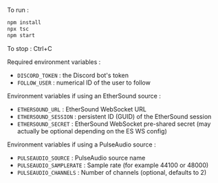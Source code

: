 To run :
```sh
npm install
npx tsc
npm start
```

To stop : Ctrl+C

Required environment variables :
- `DISCORD_TOKEN` : the Discord bot's token
- `FOLLOW_USER` : numerical ID of the user to follow

Environment variables if using an EtherSound source :
- `ETHERSOUND_URL` : EtherSound WebSocket URL
- `ETHERSOUND_SESSION` : persistent ID (GUID) of the EtherSound session
- `ETHERSOUND_SECRET` : EtherSound WebSocket pre-shared secret (may actually be optional depending on the ES WS config)

Environment variables if using a PulseAudio source :
- `PULSEAUDIO_SOURCE` : PulseAudio source name
- `PULSEAUDIO_SAMPLERATE` : Sample rate (for example 44100 or 48000)
- `PULSEAUDIO_CHANNELS` : Number of channels (optional, defaults to 2)
